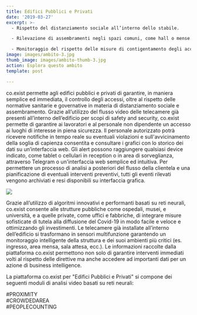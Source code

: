 ```yaml
---
title: Edifici Pubblici e Privati
date: '2019-03-27'
excerpt: >-
  - Rispetto del distanziamento sociale all’interno dello stabile.

  - Rilevazione di assembramenti negli spazi comuni, come hall o mense.

  - Monitoraggio del rispetto delle misure di contigentamento degli accessi.
image: images/ambito-3.jpg
thumb_image: images/ambito-thumb-3.jpg
action: Esplora questo ambito
template: post

---
```


co.exist permette agli edifici pubblici e privati di garantire, in maniera semplice ed immediata, il controllo degli accessi, oltre al rispetto delle normative sanitarie e governative in materia di distanziamento sociale e assembramento.
Grazie all’utilizzo del flusso video delle telecamere già presenti all’interno dell’edificio per scopi di safety and security, co.exist permette di garantire ai lavoratori e al personale non dipendente un accesso ai luoghi di interesse in piena sicurezza.
Il personale autorizzato potrà ricevere notifiche in tempo reale su eventuali violazioni e sull'avvicinamento della soglia di capienza consentita e consultare i grafici con lo storico dei dati su un’interfaccia web. Gli alert possono raggiungere qualsiasi device indicato, come tablet o cellulari in reception o in area di sorveglianza, attraverso Telegram o un'interfaccia web semplice ed intuitiva. Per permettere un processo di analisi a posteriori del flusso della clientela e una pianificazione di eventuali interventi preventivi, tutti gli eventi rilevati vengono archiviati e resi disponibili su interfaccia grafica.

<img src="/images/icone_edififici_pubblici_coexist.png" class="ambiti" />

Grazie all’utilizzo di algoritmi innovativi e performanti basati su reti neurali, co.exist consente alle strutture pubbliche come ospedali, musei, e università, e a quelle private, come uffici e fabbriche, di integrare misure sofisticate di tutela alla diffusione del Covid-19 in modo facile e veloce e ottimizzando gli investimenti.
Le telecamere già installate all’interno dell’edificio si trasformano in sensori multifunzione garantendo un monitoraggio intelligente della struttura e dei suoi ambienti più critici (es. ingresso, area mensa, sala attesa, ecc.). Le informazioni raccolte dalla piattaforma co.exist permettono non solo di garantire interventi immediati volti al rispetto delle direttive ma anche accedere ad importanti dati per un azione di business intelligence.

La piattaforma co.exist per "Edifici Pubblici e Privati" si compone dei seguenti moduli di analisi video basati su reti neurali:

\#PROXIMITY<br/>
\#CROWDEDAREA<br/>
\#PEOPLECOUNTING<br/>
